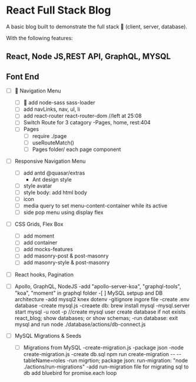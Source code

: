 # React Full Stack Blog

A basic blog built to demonstrate the full stack 🥞 (client, server, database).

With the following features:

## React, Node JS,REST API, GraphQL, MYSQL

## Font End

- [ ] 📝 Navigation Menu

  - [ ] 📝 add node-sass sass-loader
  - [ ] add navLinks, nav, ul, li
  - [ ] add react-router react-router-dom
        //left at 25:08
  - [ ] Switch Route for 3 catagory
        -Pages, home, rest:404
  - [ ] Pages
    - [ ] require ./page
    - [ ] useRouteMatch()
    - [ ] Pages folder/ each page component

- [ ] Responsive Navigation Menu

  - [ ] add antd @quasar/extras
    - Ant design style
  - [ ] style avatar
  - [ ] style body: add html body
  - [ ] icon
  - [ ] media query to set menu-content-container while its active
  - [ ] side pop menu using display flex

- [ ] CSS Grids, Flex Box

  - [ ] add moment
  - [ ] add container
  - [ ] add mocks-features
  - [ ] add masonry-post & post-masonry
  - [ ] add masonry-style & post-masonry

- [ ] React hooks, Pagination

- [ ] Apollo, GraphQL, NodeJS
      -add "apollo-server-koa", "graphql-tools", "koa", "moment" in graphql folder -[ ] MySQL setpup and DB architecture
      -add mysql2 knex dotenv
      -gitignore ingore file
      -create .env database
      -create mysql.js
      -creaete db: brew install mysql
      -mysql.server start
      mysql -u root -p //create mysql user
      create database if not exists react_blog;
      show databases; or show schemas;
      -run database: exit mysql and run node ./database/actions/db-connect.js

- [ ] MySQL Migrations & Seeds

  -[ ] Migrations from MySQL
  -create-migration.js
  -package json -node create-migration.js
  -create db.sql
  npm run create-migration -- --tableName=roles
  -run migrtion; package json: run-migration: "node ./actions/run-migrations"
  -add run-migration file for migrating sql to db
  add bluebird for promise.each loop
